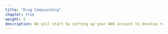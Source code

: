 ```yaml
---
title: "Drug Compounding"
chapter: true
weight: 3
description: We will start by setting up your AWS account to develop robot applications with AWS RoboMaker. 
---
```


